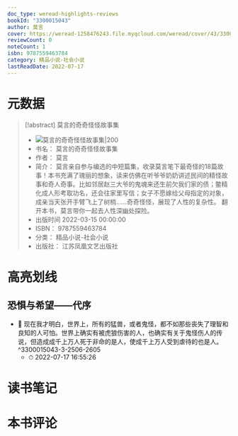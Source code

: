 ```yaml
---
doc_type: weread-highlights-reviews
bookId: "3300015043"
author: 莫言
cover: https://weread-1258476243.file.myqcloud.com/weread/cover/43/3300015043/t7_3300015043.jpg
reviewCount: 0
noteCount: 1
isbn: 9787559463784
category: 精品小说-社会小说
lastReadDate: 2022-07-17
---
```

# 元数据
> [!abstract] 莫言的奇奇怪怪故事集
> - ![ 莫言的奇奇怪怪故事集|200](https://weread-1258476243.file.myqcloud.com/weread/cover/43/3300015043/t7_3300015043.jpg)
> - 书名： 莫言的奇奇怪怪故事集
> - 作者： 莫言
> - 简介： 莫言亲自参与编选的中短篇集，收录莫言笔下最奇怪的18篇故事！本书充满了瑰丽的想象，读来仿佛在听爷爷奶奶讲述民间的精怪故事和奇人奇事。比如邻居赵三大爷的鬼魂来还生前欠我们家的债；鳖精化成人形考取功名，还会往家里写信；女子不愿嫁给父母指定的对象，成亲当天张开手臂飞上了树梢……奇奇怪怪，展现了人性的复杂性。
翻开本书，莫言带你一起去人性深幽处探险。
> - 出版时间 2022-03-15 00:00:00
> - ISBN： 9787559463784
> - 分类： 精品小说-社会小说
> - 出版社： 江苏凤凰文艺出版社

# 高亮划线

## 恐惧与希望——代序


- 📌 现在我才明白，世界上，所有的猛兽，或者鬼怪，都不如那些丧失了理智和良知的人可怕。世界上确实有被虎狼伤害的人，也确实有关于鬼怪伤人的传说，但造成成千上万人死于非命的是人，使成千上万人受到虐待的也是人。 ^3300015043-3-2506-2605
    - ⏱ 2022-07-17 16:55:26 
# 读书笔记

# 本书评论
